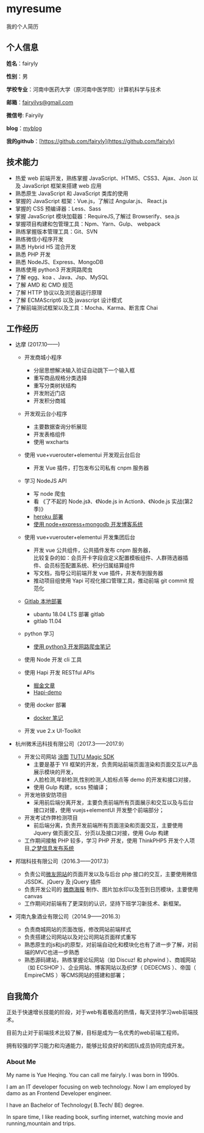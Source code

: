 # myresume

我的个人简历


## 个人信息

**姓名**：fairyly

**性别**：男

**学校专业**：河南中医药大学（原河南中医学院）计算机科学与技术

**邮箱**：fairyilys@gmail.com

**微信号**: Fairyily

**blog**：[myblog](https://fairyly.github.io/myblog)

**我的github**：[https://github.com/fairyly](https://github.com/fairyly)

## 技术能力

* 热爱 web 前端开发，熟练掌握 JavaScript、HTMl5、CSS3、Ajax、Json 以及 JavaScript 框架来搭建 web 应用
* 熟悉原生 JavaScript 和 JavaScript 类库的使用
* 掌握的 JavaScript 框架：Vue.js，了解过 Angular.js、 React.js
* 掌握的 CSS 预编译器：Less、Sass
* 掌握 JavaScript 模块加载器：RequireJS,了解过 Browserify、sea.js
* 掌握项目构建和包管理工具：Npm、Yarn、Gulp、 webpack
* 熟练掌握版本管理工具：Git、SVN
* 熟练微信小程序开发
* 熟悉 Hybrid H5 混合开发
* 熟悉 PHP 开发
* 熟悉 NodeJS、Express、MongoDB
* 熟练使用 python3 开发网路爬虫
* 了解 egg、koa 、Java、Jsp、MySQL
* 了解 AMD 和 CMD 规范
* 了解 HTTP 协议以及浏览器运行原理
* 了解 ECMAScript6 以及 javascript 设计模式
* 了解前端测试框架以及工具：Mocha、Karma、断言库 Chai 


## 工作经历

- 达摩 (2017.10——)
  + 开发商城小程序   
    - 分层思想解决输入验证自动跳下一个输入框  
    - 重写商品规格分类选择  
    - 重写分类树状结构
    - 开发附近门店
    - 开发积分商城
    
  + 开发观云台小程序  
    - 主要数据查询分析展现   
    - 开发表格组件  
    - 使用 wxcharts   
    
  + 使用 vue+vuerouter+elementui 开发观云台后台  
    - 开发 Vue 插件，打包发布公司私有 cnpm 服务器  

  + 学习 NodeJS API    
    - 写 node 爬虫  
    - 看 《了不起的 Node.js》、《Node.js in Action》、《Node.js 实战(第2季)》  
    - [heroku 部署](https://github.com/fairyly/html-demo/blob/gh-pages/heroku%20%E9%83%A8%E7%BD%B2.md)  
    - [使用 node+express+mongodb 开发博客系统](https://desolate-coast-83590.herokuapp.com/posts)  
    
  + 使用 vue+vuerouter+elementui 开发集团后台  
    - 开发 vue 公共组件，公共插件发布 cnpm 服务器，  
      比较复杂的如：会员开卡字段自定义配置模板组件、人群筛选器插件、会员标签配置系统、积分归属结算组件  
    - 写文档，指导公司前端开发 vue 插件，并发布到服务器
    - 推动项目组使用 Yapi 可视化接口管理工具，推动前端 git commit 规范化
   
  + [Gitlab 本地部署](https://github.com/fairyly/mynodejs/blob/gh-pages/Gitlab%20%E6%9C%AC%E5%9C%B0%E9%83%A8%E7%BD%B2.md)  
    - ubantu 18.04 LTS 部署 gitlab   
    - gitlab 11.04  

  + python 学习  
    - [使用 python3 开发网路爬虫笔记](https://github.com/fairyly/python)  
    
  + 使用 Node 开发 cli 工具

  + 使用 Hapi 开发 RESTful APIs
    - [掘金文章](https://juejin.im/post/5b5d7c7951882562b92491d8)
    - [Hapi-demo](https://github.com/fairyly/Hapi-demo)

  + 使用 docker 部署
    - [docker 笔记](https://github.com/fairyly/docker_study)
    
  + 开发 vue 2.x UI-Toolkit

- 杭州微禾迅科技有限公司（2017.3——2017.9）   
  + 开发公司网站 [涂图](https://tutucloud.com)  [TUTU Magic SDK](https://magic.tutucloud.com/)  
    - 主要是基于 YII 框架的开发，负责网站前端页面渲染和页面交互以产品展示模块的开发，  
    - 人脸检测,年龄检测,性别检测,人脸标点等 demo 的开发和接口对接，  
    - 使用 Gulp 构建，scss 预编译；
  + 开发地铁安防项目   
    - 采用前后端分离开发，主要负责前端所有页面展示和交互以及与后台接口对接，使用 vuejs+elementUI 开发整个前端部分；
  + 开发考试作弊检测项目  
    - 前后端分离，负责开发前端所有页面渲染和页面交互，主要使用 Jquery 做页面交互、分页以及接口对接，使用 Gulp 构建
  + 工作期间接触 PHP 较多，学习 PHP 开发，使用 ThinkPHP5 开发个人项目,[之梦信息发布系统](http://yuelao.ahchaonong.com)

  
- 邦瑞科技有限公司（2016.3——2017.3）
  + 负责公司[微友网站](http://www.wechatw.com/index.php)的页面开发以及与后台 php 接口的交互，主要使用微信 JSSDK、jQuery 及 jQuery 插件
  + 负责开发公司的 [微商海报](http://www.wechatw.com/index.php/poster-index.html) 制作、图片加水印以及签到日历模块，主要使用 canvas
  + 工作期间对前端有了更深刻的认识，坚持下班学习新技术、新框架。
  
  
- 河南九象酒业有限公司（2014.9——2016.3）
  + 负责商城网站的页面改版，修改网站前端样式
  + 负责搭建公司网站以及对公司网站页面样式重写
  + 熟悉原生的js和js的原型，对前端自动化和模块化也有了进一步了解，对前端的MVC也进一步熟悉
  + 熟悉源码建站，熟练掌握论坛网站（如 Discuz! 和 phpwind ）、商城网站（如 ECSHOP ）、企业网站、博客网站以及织梦（ DEDECMS ）、帝国（ EmpireCMS ）等CMS网站的搭建和部署；
  
## 自我简介

正处于快速增长技能的阶段，对于web有着极高的热情，每天坚持学习web前端技术。

目前为止对于前端技术比较了解，目标是成为一名优秀的web前端工程师。

拥有较强的学习能力和沟通能力，能够比较良好的和团队成员协同完成开发。


### About Me
My name is Yue Heqing. You can call me fairyly. I was born in 1990s.

I am an IT developer focusing on web technology. Now I am employed by damo as an Frontend Developer engineer.

I have an Bachelor of Technology( B.Tech/ BE) degree.

In spare time, I like reading book, surfing internet, watching movie and running,mountain and trips.
